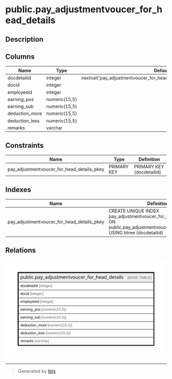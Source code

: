 # public.pay_adjustmentvoucer_for_head_details

## Description

## Columns

| Name | Type | Default | Nullable | Children | Parents | Comment |
| ---- | ---- | ------- | -------- | -------- | ------- | ------- |
| docdetailid | integer | nextval('pay_adjustmentvoucer_for_head_details_docdetailid_seq'::regclass) | false |  |  |  |
| docid | integer |  | false |  |  |  |
| employeeid | integer |  | false |  |  |  |
| earning_pos | numeric(15,5) |  | true |  |  |  |
| earning_sub | numeric(15,5) |  | true |  |  |  |
| deduction_more | numeric(15,5) |  | true |  |  |  |
| deduction_less | numeric(15,5) |  | true |  |  |  |
| remarks | varchar |  | true |  |  |  |

## Constraints

| Name | Type | Definition |
| ---- | ---- | ---------- |
| pay_adjustmentvoucer_for_head_details_pkey | PRIMARY KEY | PRIMARY KEY (docdetailid) |

## Indexes

| Name | Definition |
| ---- | ---------- |
| pay_adjustmentvoucer_for_head_details_pkey | CREATE UNIQUE INDEX pay_adjustmentvoucer_for_head_details_pkey ON public.pay_adjustmentvoucer_for_head_details USING btree (docdetailid) |

## Relations

![er](public.pay_adjustmentvoucer_for_head_details.svg)

---

> Generated by [tbls](https://github.com/k1LoW/tbls)
